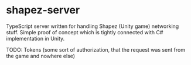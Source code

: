 # shapez-server
TypeScript server written for handling Shapez (Unity game) networking stuff. Simple proof of concept which is tightly connected with C# implementation in Unity.

TODO:
Tokens (some sort of authorization, that the request was sent from the game and nowhere else)
